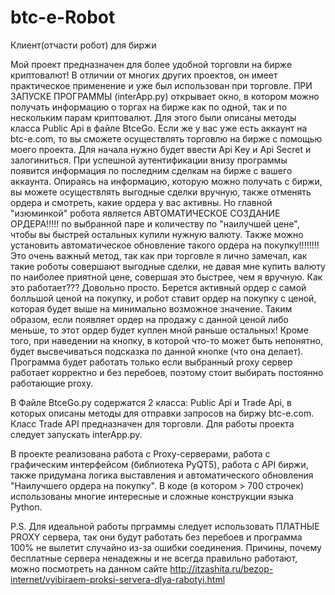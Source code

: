 # btc-e-Robot
Клиент(отчасти робот) для биржи

Мой проект предназначен для более удобной торговли на бирже криптовалют! В отличии от многих других проектов, он имеет практическое применение и уже был использован при торговле. ПРИ ЗАПУСКЕ ПРОГРАММЫ (interApp.py) открывает окно, в котором можно получать информацию о торгах на бирже как по одной, так и по нескольким парам криптовалют. Для этого были описаны методы класса Public Api в файле BtceGo. Если же у вас уже есть аккаунт на btc-e.com, то вы сможете осуществлять торговлю на бирже с помощью моего проекта. Для начала нужно будет ввести Api Key и Api Secret и залогиниться. При успешной аутентификации внизу программы появится информация по последним сделкам на бирже с вашего аккаунта. Опираясь на информацию, которую можно получать с биржи, вы можете осуществлять выгодные сделки вручную, также отменять ордера и смотреть, какие ордера у вас активны. Но главной "изюминкой" робота является АВТОМАТИЧЕСКОЕ СОЗДАНИЕ ОРДЕРА!!!!! по выбранной паре и количеству по "наилучшей цене", чтобы вы быстрей остальных купили нужную валюту. Также можно установить автоматическое обновление такого ордера на покупку!!!!!!!! Это очень важный метод, так как при торговле я лично замечал, как такие роботы совершают выгодные сделки, не давая мне купить валюту по наиболее приятной цене, совершая это быстрее, чем я вручную. Как это работает??? Довольно просто. Берется активный ордер с самой болльшой ценой на покупку, и робот ставит ордер на покупку с ценой, которая будет выше на минимально возможное значение. Таким образом, если появляет ордер на продажу с данной ценой либо меньше, то этот ордер будет куплен мной раньше остальных! 
Кроме того, при наведении на кнопку, в которой что-то может быть непонятно, будет высвечиваться подсказка по данной кнопке (что она делает).
Программа будет работать только если выбранный proxy сервер работает корректно и без перебоев, поэтому стоит выбирать постоянно работающие proxy.

В Файле BtceGo.py содержатся 2 класса: Public Api и Trade Api, в которых описаны методы для отправки запросов на биржу btc-e.com.
Класс Trade API предназначен для торговли. 
Для работы проекта следует запускать interApp.py.

В проекте реализована работа с Proxy-серверами, работа с графическим интерфейсом (библиотека PyQT5), работа с API биржи, также придумана логика выставления и автоматического обновления "Наилучшего ордера на покупку". В коде (в котором > 700 строчек) использованы многие интересные и сложные конструкции языка Python.

P.S. Для идеальной работы прграммы следует использовать ПЛАТНЫЕ PROXY сервера, так они будут работать без перебоев и программа 100% не вылетит случайно из-за ошибки соединения. Причины, почему бесплатные сервера ненадежны и не всегда правильно работают, можно посмотреть на данном сайте http://itzashita.ru/bezop-internet/vyibiraem-proksi-servera-dlya-rabotyi.html 
